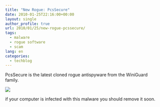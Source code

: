 ```yaml
---
title: "New Rogue: PcsSecure"
date: 2010-01-25T22:16:00+00:00
layout: single
author_profile: true
url: 2010/01/25/new-rogue-pcssecure/
tags:
  - malware
  - rogue software
  - scam
lang: en
categories: 
  - techblog
---
```

PcsSecure is the latest cloned rogue antispyware from the WiniGuard family.

[![](http://2.bp.blogspot.com/_vaUVXcmC3OI/S14Q58s6keI/AAAAAAAAAv4/2UWs5uOsPBA/s640/pcssecure.jpg)](http://2.bp.blogspot.com/_vaUVXcmC3OI/S14Q58s6keI/AAAAAAAAAv4/2UWs5uOsPBA/s1600-h/pcssecure.jpg)

if your computer is infected with this malware you should remove it soon.